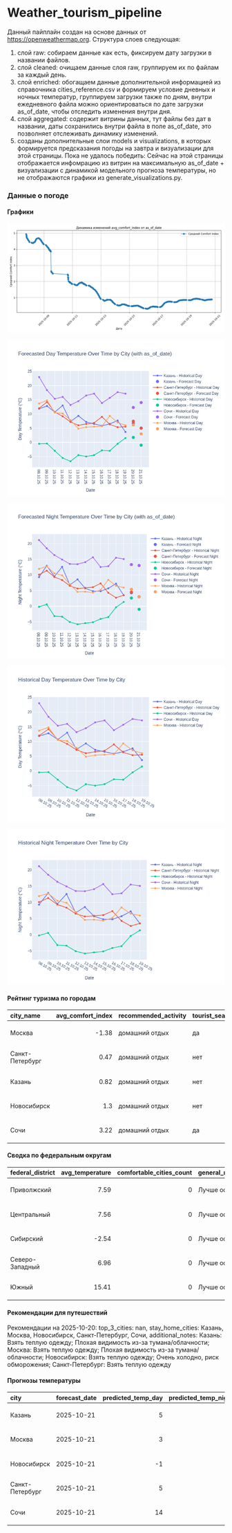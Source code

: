 # Weather_tourism_pipeline
Данный пайплайн создан на основе данных от https://openweathermap.org.
Структура слоев следующая:
  1) слой raw: 
  собираем данные как есть, фиксируем дату загрузки в названии файлов.
  2) слой cleaned:
  очищаем данные слоя raw, группируем их по файлам за каждый день.
  3) слой enriched:
  обогащаем данные дополнительной информацией из справочника cities_reference.csv и формируем условие дневных и ночных температур,
  группируем загрузки также по дням, внутри ежедневного файла можно ориентироваться по дате загрузки as_of_date, чтобы отследить изменения внутри дня.
  4) слой aggregated:
   содержит витрины данных, тут файлы без дат в названии, даты сохранились внутри файла в поле as_of_date, это позволняет отслеживать динамику изменений.
  6) созданы дополнительные слои models и visualizations, в которых формируется предсказания погоды на завтра и визуализации для этой страницы.
  Пока не удалось победить: Сейчас на этой страницы отображается инфомрацию из витрин на максимальную as_of_date + визуализации с динамикой модельного прогноза температуры, 
  но не отображаются графики из generate_visualizations.py.
<!-- WEATHER DATA START -->
### Данные о погоде

#### Графики
![Comfort Index Trend](data/visualizations/comfort_index_trend.png)

![Forecasted Day Temperature](data/visualizations/forecasted_day_temperature.png)

![Forecasted Night Temperature](data/visualizations/forecasted_night_temperature.png)

![Historical Day Temperature](data/visualizations/historical_day_temperature.png)

![Historical Night Temperature](data/visualizations/historical_night_temperature.png)

#### Рейтинг туризма по городам
| city_name       |   avg_comfort_index | recommended_activity   | tourist_season_match   | tourism_season   | tour_recommendation       | as_of_date          |
|:----------------|--------------------:|:-----------------------|:-----------------------|:-----------------|:--------------------------|:--------------------|
| Москва          |               -1.38 | домашний отдых         | да                     | Круглогодично    | домашний отдых в сезон    | 2025-10-20 18:34:00 |
| Санкт-Петербург |                0.47 | домашний отдых         | нет                    | Май-Сентябрь     | домашний отдых вне сезона | 2025-10-20 18:34:00 |
| Казань          |                0.82 | домашний отдых         | нет                    | Май-Сентябрь     | домашний отдых вне сезона | 2025-10-20 18:34:00 |
| Новосибирск     |                1.3  | домашний отдых         | нет                    | Июнь-Август      | домашний отдых вне сезона | 2025-10-20 18:34:00 |
| Сочи            |                3.22 | домашний отдых         | да                     | Май-Октябрь      | домашний отдых в сезон    | 2025-10-20 18:34:00 |

#### Сводка по федеральным округам
| federal_district   |   avg_temperature |   comfortable_cities_count | general_recommendation   | as_of_date          |
|:-------------------|------------------:|---------------------------:|:-------------------------|:--------------------|
| Приволжский        |              7.59 |                          0 | Лучше остаться дома      | 2025-10-20 18:34:00 |
| Центральный        |              7.56 |                          0 | Лучше остаться дома      | 2025-10-20 18:34:00 |
| Сибирский          |             -2.54 |                          0 | Лучше остаться дома      | 2025-10-20 18:34:00 |
| Северо-Западный    |              6.96 |                          0 | Лучше остаться дома      | 2025-10-20 18:34:00 |
| Южный              |             15.41 |                          0 | Лучше остаться дома      | 2025-10-20 18:34:00 |

#### Рекомендации для путешествий
Рекомендации на 2025-10-20: top_3_cities: nan, stay_home_cities: Казань, Москва, Новосибирск, Санкт-Петербург, Сочи, additional_notes: Казань: Взять теплую одежду; Плохая видимость из-за тумана/облачности; Москва: Взять теплую одежду; Плохая видимость из-за тумана/облачности; Новосибирск: Взять теплую одежду; Очень холодно, риск обморожения; Санкт-Петербург: Взять теплую одежду

#### Прогнозы температуры
| city            | forecast_date   |   predicted_temp_day |   predicted_temp_night | model_type       | as_of_date          |
|:----------------|:----------------|---------------------:|-----------------------:|:-----------------|:--------------------|
| Казань          | 2025-10-21      |                    5 |                      3 | LinearRegression | 2025-10-20 18:35:00 |
| Москва          | 2025-10-21      |                    3 |                      3 | LinearRegression | 2025-10-20 18:35:00 |
| Новосибирск     | 2025-10-21      |                   -1 |                     -1 | LinearRegression | 2025-10-20 18:35:00 |
| Санкт-Петербург | 2025-10-21      |                    5 |                      3 | LinearRegression | 2025-10-20 18:35:00 |
| Сочи            | 2025-10-21      |                   14 |                     13 | LinearRegression | 2025-10-20 18:35:00 |


<!-- WEATHER DATA END -->
